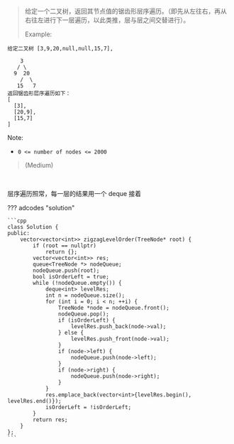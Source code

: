<!-- prettier-ignore-start -->

> 给定一个二叉树，返回其节点值的锯齿形层序遍历。（即先从左往右，再从右往左进行下一层遍历，以此类推，层与层之间交替进行）。 <br>
>
>   Example:
```
给定二叉树 [3,9,20,null,null,15,7],

    3
   / \
  9  20
    /  \
   15   7
返回锯齿形层序遍历如下：
[
  [3],
  [20,9],
  [15,7]
]
```
Note:
>
- `0 <= number of nodes <= 2000`
>
> (Medium)

<!-- prettier-ignore-end -->

<br>

层序遍历照常，每一层的结果用一个 deque 接着

??? adcodes "solution"

    ```cpp
    class Solution {
    public:
        vector<vector<int>> zigzagLevelOrder(TreeNode* root) {
            if (root == nullptr)
                return {};
            vector<vector<int>> res;
            queue<TreeNode *> nodeQueue;
            nodeQueue.push(root);
            bool isOrderLeft = true;
            while (!nodeQueue.empty()) {
                deque<int> levelRes;
                int n = nodeQueue.size();
                for (int i = 0; i < n; ++i) {
                    TreeNode *node = nodeQueue.front();
                    nodeQueue.pop();
                    if (isOrderLeft) {
                        levelRes.push_back(node->val);
                    } else {
                        levelRes.push_front(node->val);
                    }
                    if (node->left) {
                        nodeQueue.push(node->left);
                    }
                    if (node->right) {
                        nodeQueue.push(node->right);
                    }
                }
                res.emplace_back(vector<int>{levelRes.begin(), levelRes.end()});
                isOrderLeft = !isOrderLeft;
            }
            return res;
        }
    };
    ```
